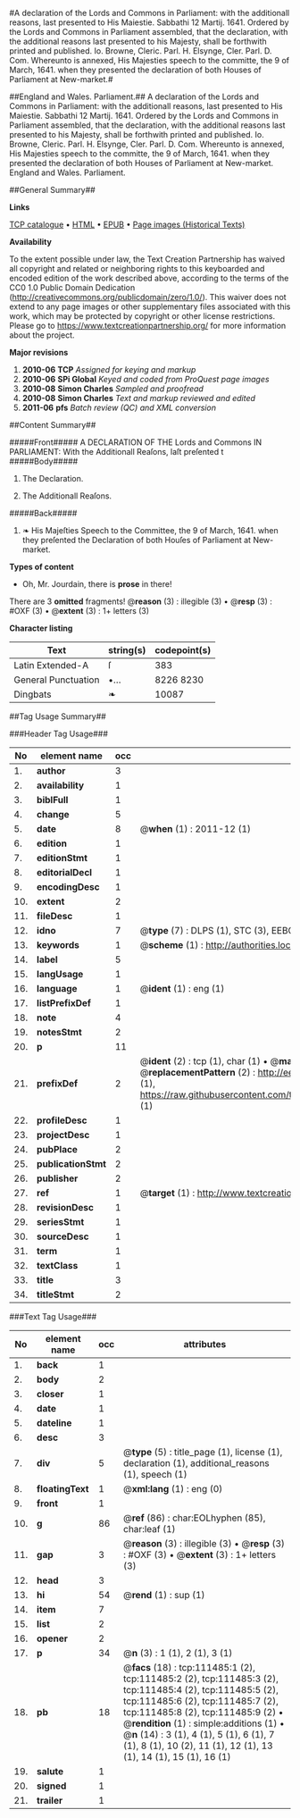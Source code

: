#A declaration of the Lords and Commons in Parliament: with the additionall reasons, last presented to His Maiestie. Sabbathi 12 Martij. 1641. Ordered by the Lords and Commons in Parliament assembled, that the declaration, with the additional reasons last presented to his Majesty, shall be forthwith printed and published. Io. Browne, Cleric. Parl. H. Elsynge, Cler. Parl. D. Com. Whereunto is annexed, His Majesties speech to the committe, the 9 of March, 1641. when they presented the declaration of both Houses of Parliament at New-market.#

##England and Wales. Parliament.##
A declaration of the Lords and Commons in Parliament: with the additionall reasons, last presented to His Maiestie. Sabbathi 12 Martij. 1641. Ordered by the Lords and Commons in Parliament assembled, that the declaration, with the additional reasons last presented to his Majesty, shall be forthwith printed and published. Io. Browne, Cleric. Parl. H. Elsynge, Cler. Parl. D. Com. Whereunto is annexed, His Majesties speech to the committe, the 9 of March, 1641. when they presented the declaration of both Houses of Parliament at New-market.
England and Wales. Parliament.

##General Summary##

**Links**

[TCP catalogue](http://www.ota.ox.ac.uk/tcp/)  • 
[HTML](http://tei.it.ox.ac.uk/tcp/Texts-HTML/free/A82/A82730.html)  • 
[EPUB](http://tei.it.ox.ac.uk/tcp/Texts-EPUB/free/A82/A82730.epub) • 
[Page images (Historical Texts)](https://historicaltexts.jisc.ac.uk/eebo-99859409e)

**Availability**

To the extent possible under law, the Text Creation Partnership has waived all copyright and related or neighboring rights to this keyboarded and encoded edition of the work described above, according to the terms of the CC0 1.0 Public Domain Dedication (http://creativecommons.org/publicdomain/zero/1.0/). This waiver does not extend to any page images or other supplementary files associated with this work, which may be protected by copyright or other license restrictions. Please go to https://www.textcreationpartnership.org/ for more information about the project.

**Major revisions**

1. __2010-06__ __TCP__ *Assigned for keying and markup*
1. __2010-06__ __SPi Global__ *Keyed and coded from ProQuest page images*
1. __2010-08__ __Simon Charles__ *Sampled and proofread*
1. __2010-08__ __Simon Charles__ *Text and markup reviewed and edited*
1. __2011-06__ __pfs__ *Batch review (QC) and XML conversion*

##Content Summary##

#####Front#####
A DECLARATION OF THE Lords and Commons IN PARLIAMENT: With the Additionall Reaſons, laſt preſented t
#####Body#####

1. The Declaration.

1. The Additionall Reaſons.

#####Back#####

1. ❧ His Majeſties Speech to the Committee, the 9 of
March, 1641. when they preſented the Declaration of both Houſes of Parliament at New-market.

**Types of content**

  * Oh, Mr. Jourdain, there is **prose** in there!

There are 3 **omitted** fragments! 
 @__reason__ (3) : illegible (3)  •  @__resp__ (3) : #OXF (3)  •  @__extent__ (3) : 1+ letters (3)

**Character listing**


|Text|string(s)|codepoint(s)|
|---|---|---|
|Latin Extended-A|ſ|383|
|General Punctuation|•…|8226 8230|
|Dingbats|❧|10087|

##Tag Usage Summary##

###Header Tag Usage###

|No|element name|occ|attributes|
|---|---|---|---|
|1.|__author__|3||
|2.|__availability__|1||
|3.|__biblFull__|1||
|4.|__change__|5||
|5.|__date__|8| @__when__ (1) : 2011-12 (1)|
|6.|__edition__|1||
|7.|__editionStmt__|1||
|8.|__editorialDecl__|1||
|9.|__encodingDesc__|1||
|10.|__extent__|2||
|11.|__fileDesc__|1||
|12.|__idno__|7| @__type__ (7) : DLPS (1), STC (3), EEBO-CITATION (1), PROQUEST (1), VID (1)|
|13.|__keywords__|1| @__scheme__ (1) : http://authorities.loc.gov/ (1)|
|14.|__label__|5||
|15.|__langUsage__|1||
|16.|__language__|1| @__ident__ (1) : eng (1)|
|17.|__listPrefixDef__|1||
|18.|__note__|4||
|19.|__notesStmt__|2||
|20.|__p__|11||
|21.|__prefixDef__|2| @__ident__ (2) : tcp (1), char (1)  •  @__matchPattern__ (2) : ([0-9\-]+):([0-9IVX]+) (1), (.+) (1)  •  @__replacementPattern__ (2) : http://eebo.chadwyck.com/downloadtiff?vid=$1&page=$2 (1), https://raw.githubusercontent.com/textcreationpartnership/Texts/master/tcpchars.xml#$1 (1)|
|22.|__profileDesc__|1||
|23.|__projectDesc__|1||
|24.|__pubPlace__|2||
|25.|__publicationStmt__|2||
|26.|__publisher__|2||
|27.|__ref__|1| @__target__ (1) : http://www.textcreationpartnership.org/docs/. (1)|
|28.|__revisionDesc__|1||
|29.|__seriesStmt__|1||
|30.|__sourceDesc__|1||
|31.|__term__|1||
|32.|__textClass__|1||
|33.|__title__|3||
|34.|__titleStmt__|2||


###Text Tag Usage###

|No|element name|occ|attributes|
|---|---|---|---|
|1.|__back__|1||
|2.|__body__|2||
|3.|__closer__|1||
|4.|__date__|1||
|5.|__dateline__|1||
|6.|__desc__|3||
|7.|__div__|5| @__type__ (5) : title_page (1), license (1), declaration (1), additional_reasons (1), speech (1)|
|8.|__floatingText__|1| @__xml:lang__ (1) : eng (0)|
|9.|__front__|1||
|10.|__g__|86| @__ref__ (86) : char:EOLhyphen (85), char:leaf (1)|
|11.|__gap__|3| @__reason__ (3) : illegible (3)  •  @__resp__ (3) : #OXF (3)  •  @__extent__ (3) : 1+ letters (3)|
|12.|__head__|3||
|13.|__hi__|54| @__rend__ (1) : sup (1)|
|14.|__item__|7||
|15.|__list__|2||
|16.|__opener__|2||
|17.|__p__|34| @__n__ (3) : 1 (1), 2 (1), 3 (1)|
|18.|__pb__|18| @__facs__ (18) : tcp:111485:1 (2), tcp:111485:2 (2), tcp:111485:3 (2), tcp:111485:4 (2), tcp:111485:5 (2), tcp:111485:6 (2), tcp:111485:7 (2), tcp:111485:8 (2), tcp:111485:9 (2)  •  @__rendition__ (1) : simple:additions (1)  •  @__n__ (14) : 3 (1), 4 (1), 5 (1), 6 (1), 7 (1), 8 (1), 10 (2), 11 (1), 12 (1), 13 (1), 14 (1), 15 (1), 16 (1)|
|19.|__salute__|1||
|20.|__signed__|1||
|21.|__trailer__|1||
